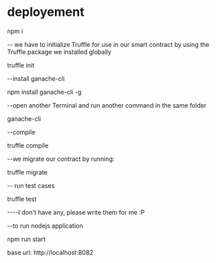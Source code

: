 # deployement
npm i

-- we have to initialize Truffle for use in our smart contract by using the Truffle package we installed globally

truffle init

--install ganache-cli

npm install ganache-cli -g

--open another Terminal and run another command in the same folder

ganache-cli

--compile

truffle compile

--we migrate our contract by running:

truffle migrate

-- run test cases

truffle test

----I don't have any, please write them for me :P

--to run nodejs application

npm run start

base url: http://localhost:8082
